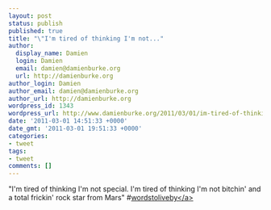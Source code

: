 ```yaml
---
layout: post
status: publish
published: true
title: "\"I'm tired of thinking I'm not..."
author:
  display_name: Damien
  login: Damien
  email: damien@damienburke.org
  url: http://damienburke.org
author_login: Damien
author_email: damien@damienburke.org
author_url: http://damienburke.org
wordpress_id: 1343
wordpress_url: http://www.damienburke.org/2011/03/01/im-tired-of-thinking-im-not/
date: '2011-03-01 14:51:33 +0000'
date_gmt: '2011-03-01 19:51:33 +0000'
categories:
- tweet
tags:
- tweet
comments: []
---
```

<p>"I'm tired of thinking I'm not special. I'm tired of thinking I'm not bitchin' and a total frickin' rock star from Mars" #<a href="http:&#47;&#47;search.twitter.com&#47;search?q=%23wordstoliveby" class="aktt_hashtag">wordstoliveby<&#47;a></p>

